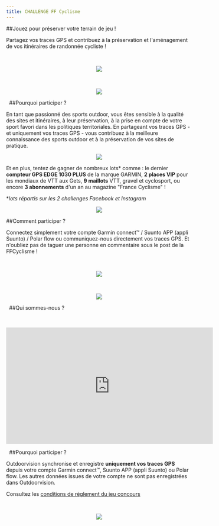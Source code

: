 ```yaml
---
title: CHALLENGE FF Cyclisme
---
```


##Jouez pour préserver votre terrain de jeu !

Partagez vos traces GPS et contribuez à la préservation et l'aménagement de vos itinéraires de randonnée cycliste !


&nbsp;
<p align="center">
  <a href="https://auth.outdoorvision.fr/auth/realms/PRNSN/protocol/openid-connect/registrations?client_id=back1-outdoorgeovision-prnsn&response_type=code&redirect_uri=https://back.outdoorvision.fr/auth/done/&scope=openid">
   <img src="/medias/test-challenge-FFC-bouton.jpg">
</a>
</p>


&nbsp;
<p align="center">
  <img src="/medias/challenge-FFC-01.jpg">
</p>


&nbsp;
##Pourquoi participer ?

En tant que passionné des sports outdoor, vous êtes sensible à la qualité des sites et itinéraires, à leur préservation, à la prise en compte de votre sport favori dans les politiques territoriales. En partageant vos traces GPS - et uniquement vos traces GPS - vous contribuez à la meilleure connaissance des sports outdoor et à la préservation de vos sites de pratique.  

<p align="center">
  <img src="/medias/challenge-FFC-02.jpg">
</p>

Et en plus, tentez de gagner de nombreux lots* comme : le dernier **compteur GPS EDGE 1030 PLUS** de la marque GARMIN, **2 places VIP** pour les mondiaux de VTT aux Gets, **9 maillots** VTT, gravel et cyclosport, ou encore **3 abonnements** d'un an au magazine "France Cyclisme" !

**lots répartis sur les 2 challenges Facebook et Instagram*

<p align="center">
  <img src="/medias/challenge-FFC-03.jpg">
</p>

##Comment participer ?

Connectez simplement votre compte Garmin connect™ / Suunto APP (appli Suunto) / Polar flow ou communiquez-nous directement vos traces GPS. Et n'oubliez pas de taguer une personne en commentaire sous le post de la FFCyclisme !


&nbsp;
<p align="center">
  <img src="/medias/logo-band7.png">
</p>  


&nbsp;
<p align="center">
  <a href="https://auth.outdoorvision.fr/auth/realms/PRNSN/protocol/openid-connect/registrations?client_id=back1-outdoorgeovision-prnsn&response_type=code&redirect_uri=https://back.outdoorvision.fr/auth/done/&scope=openid">
   <img src="/medias/test-challenge-FFC-bouton.jpg">
</a>
</p>


&nbsp;
##Qui sommes-nous ?


&nbsp;
<p align="center">
<iframe width="560" height="315" src="https://www.youtube.com/embed/mykuMhf2gzw" title="YouTube video player" frameborder="0" allow="accelerometer; autoplay; clipboard-write; encrypted-media; gyroscope; picture-in-picture" allowfullscreen></iframe>
</p>


&nbsp;
##Pourquoi participer ?

Outdoorvision synchronise et enregistre **uniquement vos traces GPS** depuis votre compte Garmin connect™, Suunto APP (appli Suunto) ou Polar flow. Les autres données issues de votre compte ne sont pas enregistrées dans Outdoorvision.

Consultez les [conditions de règlement du jeu concours](/medias/Règlement_Jeu_Concours_Challenge_OutdoorvisionxFFC.pdf)

&nbsp;
<p align="center">
  <a href="https://auth.outdoorvision.fr/auth/realms/PRNSN/protocol/openid-connect/registrations?client_id=back1-outdoorgeovision-prnsn&response_type=code&redirect_uri=https://back.outdoorvision.fr/auth/done/&scope=openid">
   <img src="/medias/test-challenge-FFC-bouton.jpg">
</a>
</p>  


&nbsp;
